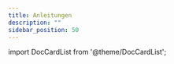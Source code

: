 ```yaml
---
title: Anleitungen
description: ""
sidebar_position: 50
---
```


import DocCardList from '@theme/DocCardList';

<DocCardList />